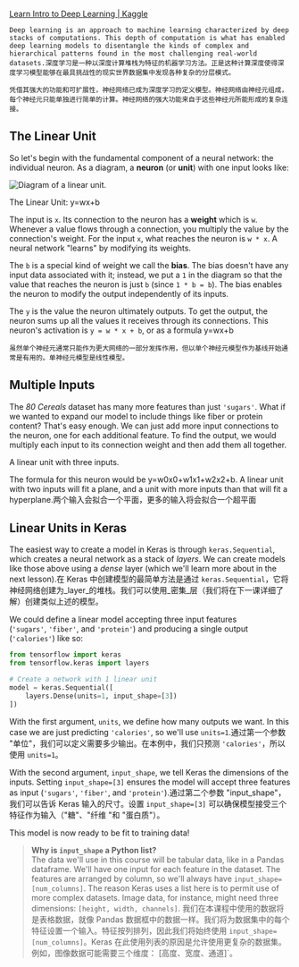 [Learn Intro to Deep Learning | Kaggle](https://www.kaggle.com/learn/intro-to-deep-learning)

	Deep learning is an approach to machine learning characterized by deep stacks of computations. This depth of computation is what has enabled deep learning models to disentangle the kinds of complex and hierarchical patterns found in the most challenging real-world datasets.深度学习是一种以深度计算堆栈为特征的机器学习方法。正是这种计算深度使得深度学习模型能够在最具挑战性的现实世界数据集中发现各种复杂的分层模式。

	凭借其强大的功能和可扩展性，神经网络已成为深度学习的定义模型。神经网络由神经元组成，每个神经元只能单独进行简单的计算。神经网络的强大功能来自于这些神经元所能形成的复杂连接。

## The Linear Unit

So let's begin with the fundamental component of a neural network: the individual neuron. As a diagram, a **neuron** (or **unit**) with one input looks like:

![Diagram of a linear unit.](https://storage.googleapis.com/kaggle-media/learn/images/mfOlDR6.png)

The Linear Unit: y=wx+b

The input is `x`. Its connection to the neuron has a **weight** which is `w`. Whenever a value flows through a connection, you multiply the value by the connection's weight. For the input `x`, what reaches the neuron is `w * x`. A neural network "learns" by modifying its weights.

The `b` is a special kind of weight we call the **bias**. The bias doesn't have any input data associated with it; instead, we put a `1` in the diagram so that the value that reaches the neuron is just `b` (since `1 * b = b`). The bias enables the neuron to modify the output independently of its inputs.

The `y` is the value the neuron ultimately outputs. To get the output, the neuron sums up all the values it receives through its connections. This neuron's activation is `y = w * x + b`, or as a formula y=wx+b

	虽然单个神经元通常只能作为更大网络的一部分发挥作用，但以单个神经元模型作为基线开始通常是有用的。单神经元模型是线性模型。


## Multiple Inputs

The _80 Cereals_ dataset has many more features than just `'sugars'`. What if we wanted to expand our model to include things like fiber or protein content? That's easy enough. We can just add more input connections to the neuron, one for each additional feature. To find the output, we would multiply each input to its connection weight and then add them all together.

A linear unit with three inputs.

The formula for this neuron would be y=w0x0+w1x1+w2x2+b. A linear unit with two inputs will fit a plane, and a unit with more inputs than that will fit a hyperplane.两个输入会拟合一个平面，更多的输入将会拟合一个超平面

## Linear Units in Keras

The easiest way to create a model in Keras is through `keras.Sequential`, which creates a neural network as a stack of _layers_. We can create models like those above using a _dense_ layer (which we'll learn more about in the next lesson).在 Keras 中创建模型的最简单方法是通过 `keras.Sequential`，它将神经网络创建为_layer_的堆栈。我们可以使用_密集_层（我们将在下一课详细了解）创建类似上述的模型。

We could define a linear model accepting three input features (`'sugars'`, `'fiber'`, and `'protein'`) and producing a single output (`'calories'`) like so:

```python
from tensorflow import keras
from tensorflow.keras import layers

# Create a network with 1 linear unit
model = keras.Sequential([
    layers.Dense(units=1, input_shape=[3])
])
```

With the first argument, `units`, we define how many outputs we want. In this case we are just predicting `'calories'`, so we'll use `units=1`.通过第一个参数 "单位"，我们可以定义需要多少输出。在本例中，我们只预测 `'calories'`，所以使用 `units=1`。

With the second argument, `input_shape`, we tell Keras the dimensions of the inputs. Setting `input_shape=[3]` ensures the model will accept three features as input (`'sugars'`, `'fiber'`, and `'protein'`).通过第二个参数 "input_shape"，我们可以告诉 Keras 输入的尺寸。设置 `input_shape=[3]` 可以确保模型接受三个特征作为输入（"糖"、"纤维 "和 "蛋白质"）。

This model is now ready to be fit to training data!

>**Why is `input_shape` a Python list?**  
	The data we'll use in this course will be tabular data, like in a Pandas dataframe. We'll have one input for each feature in the dataset. The features are arranged by column, so we'll always have `input_shape=[num_columns]`. The reason Keras uses a list here is to permit use of more complex datasets. Image data, for instance, might need three dimensions: `[height, width, channels]`.
	我们在本课程中使用的数据将是表格数据，就像 Pandas 数据框中的数据一样。我们将为数据集中的每个特征设置一个输入。特征按列排列，因此我们将始终使用 `input_shape=[num_columns]`。Keras 在此使用列表的原因是允许使用更复杂的数据集。例如，图像数据可能需要三个维度： [高度、宽度、通道]`。